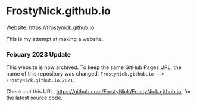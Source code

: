 # FrostyNick.github.io

Website: https://frostynick.github.io

This is my attempt at making a website.

### Febuary 2023 Update

This website is now archived. To keep the same GitHub Pages URL, the name of this repository was changed. `FrostyNick.github.io --> 
FrostyNick.github.io.2021`.

Check out this URL, https://github.com/FrostyNick/FrostyNick.github.io, for the latest source code.

